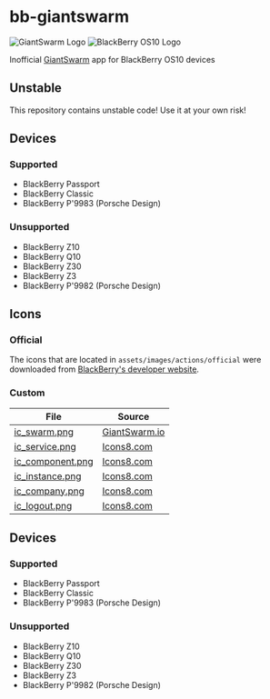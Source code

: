 # bb-giantswarm

![GiantSwarm Logo](https://raw.github.com/bidstack/bb-giantswarm/master/logos/giantswarm.png)
![BlackBerry OS10 Logo](https://raw.github.com/bidstack/bb-giantswarm/master/logos/blackberry10.png)

Inofficial [GiantSwarm](https://giantswarm.io/) app for BlackBerry OS10 devices

## Unstable

This repository contains unstable code! Use it at your own risk!

## Devices

### Supported

* BlackBerry Passport
* BlackBerry Classic
* BlackBerry P'9983 (Porsche Design)

### Unsupported

* BlackBerry Z10
* BlackBerry Q10
* BlackBerry Z30
* BlackBerry Z3
* BlackBerry P'9982 (Porsche Design)

## Icons

### Official

The icons that are located in `assets/images/actions/official` were downloaded
from [BlackBerry's developer website](http://developer.blackberry.com/design/bb10/).

### Custom

<table>
  <thead>
    <tr>
      <th>File</th>
      <th>Source</th>
    </tr>
  </thead>
  <tbody>
    <tr>
      <td><a href="assets/images/actions/custom/ic_swarm.png">ic_swarm.png</a></td>
      <td><a href="https://giantswarm.io/press/">GiantSwarm.io</a></td>
    </tr>
    <tr>
      <td><a href="assets/images/actions/custom/ic_service.png">ic_service.png</a></td>
      <td><a href="http://icons8.com/web-app/175/Ssd">Icons8.com</a></td>
    </tr>
    <tr>
      <td><a href="assets/images/actions/custom/ic_component.png">ic_component.png</a></td>
      <td><a href="http://icons8.com/web-app/791/Network-Card">Icons8.com</a></td>
    </tr>
    <tr>
      <td><a href="assets/images/actions/custom/ic_instance.png">ic_instance.png</a></td>
      <td><a href="http://icons8.com/web-app/1937/Processor">Icons8.com</a></td>
    </tr>
    <tr>
      <td><a href="assets/images/actions/custom/ic_company.png">ic_company.png</a></td>
      <td><a href="http://icons8.com/web-app/995/Organization">Icons8.com</a></td>
    </tr>
    <tr>
      <td><a href="assets/images/actions/custom/ic_logout.png">ic_logout.png</a></td>
      <td><a href="http://icons8.com/web-app/361/Logout">Icons8.com</a></td>
    </tr>
  </tbody>
</table>

## Devices

### Supported

* BlackBerry Passport
* BlackBerry Classic
* BlackBerry P'9983 (Porsche Design)

### Unsupported

* BlackBerry Z10
* BlackBerry Q10
* BlackBerry Z30
* BlackBerry Z3
* BlackBerry P'9982 (Porsche Design)
